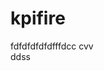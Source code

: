 # kpifire         


fdfdfdfdfdfffdcc cvv       
       ddss      
           





                       
